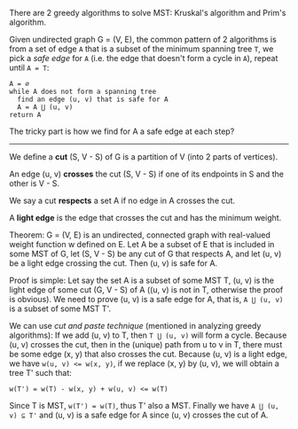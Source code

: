 There are 2 greedy algorithms to solve MST: Kruskal's algorithm and Prim's algorithm.

Given undirected graph G = (V, E), the common pattern of 2 algorithms is from a set of edge `A` that is a subset of the minimum spanning tree `T`, we pick a *safe edge* for `A` (i.e. the edge that doesn't form a cycle in `A`), repeat until `A = T`:

```
A = ∅
while A does not form a spanning tree
  find an edge (u, v) that is safe for A
  A = A ⋃ (u, v)
return A
```

The tricky part is how we find for A a safe edge at each step?

---

We define a **cut** (S, V - S) of G is a partition of V (into 2 parts of vertices).

An edge (u, v) **crosses** the cut (S, V - S) if one of its endpoints in S and the other is V - S.

We say a cut **respects** a set A if no edge in A crosses the cut.

A **light edge** is the edge that crosses the cut and has the minimum weight.

Theorem: G = (V, E) is an undirected, connected graph with real-valued weight function w defined on E. Let A be a subset of E that is included in some MST of G, let (S, V - S) be any cut of G that respects A, and let (u, v) be a light edge crossing the cut. Then (u, v) is safe for A.

Proof is simple: Let say the set A is a subset of some MST T, (u, v) is the light edge of some cut (G, V - S) of A ((u, v) is not in T, otherwise the proof is obvious). We need to prove (u, v) is a safe edge for A, that is, `A ⋃ (u, v)` is a subset of some MST T'.

We can use *cut and paste technique* (mentioned in analyzing greedy algorithms): If we add (u, v) to T, then `T ⋃ (u, v)` will form a cycle. Because (u, v) crosses the cut, then in the (unique) path from u to v in T, there must be some edge (x, y) that also crosses the cut. Because (u, v) is a light edge, we have `w(u, v) <= w(x, y)`, if we replace (x, y) by (u, v), we will obtain a tree T' such that:

```
w(T') = w(T) - w(x, y) + w(u, v) <= w(T)
```

Since T is MST, `w(T') = w(T)`, thus T' also a MST. Finally we have `A ⋃ (u, v) ⊆ T'` and (u, v) is a safe edge for A since (u, v) crosses the cut of A.
